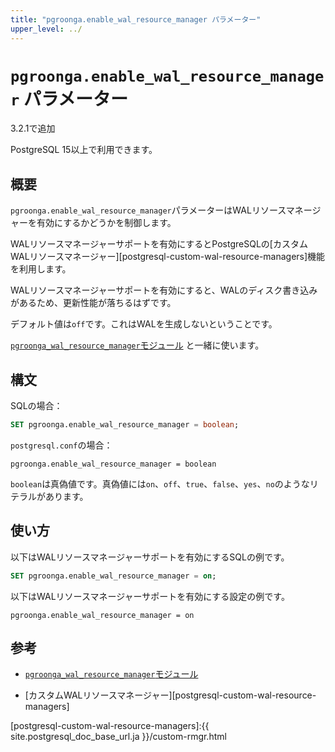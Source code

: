```yaml
---
title: "pgroonga.enable_wal_resource_manager パラメーター"
upper_level: ../
---
```


# `pgroonga.enable_wal_resource_manager` パラメーター

3.2.1で追加

PostgreSQL 15以上で利用できます。

## 概要

`pgroonga.enable_wal_resource_manager`パラメーターはWALリソースマネージャーを有効にするかどうかを制御します。

WALリソースマネージャーサポートを有効にするとPostgreSQLの[カスタムWALリソースマネージャー][postgresql-custom-wal-resource-managers]機能を利用します。

WALリソースマネージャーサポートを有効にすると、WALのディスク書き込みがあるため、更新性能が落ちるはずです。

デフォルト値は`off`です。これはWALを生成しないということです。

[`pgroonga_wal_resource_manager`モジュール][pgroonga-wal-resource-manager] と一緒に使います。

## 構文

SQLの場合：

```sql
SET pgroonga.enable_wal_resource_manager = boolean;
```

`postgresql.conf`の場合：

```text
pgroonga.enable_wal_resource_manager = boolean
```

`boolean`は真偽値です。真偽値には`on`、`off`、`true`、`false`、`yes`、`no`のようなリテラルがあります。

## 使い方

以下はWALリソースマネージャーサポートを有効にするSQLの例です。

```sql
SET pgroonga.enable_wal_resource_manager = on;
```

以下はWALリソースマネージャーサポートを有効にする設定の例です。

```text
pgroonga.enable_wal_resource_manager = on
```

## 参考

  * [`pgroonga_wal_resource_manager`モジュール][pgroonga-wal-resource-manager]

  * [カスタムWALリソースマネージャー][postgresql-custom-wal-resource-managers]

[pgroonga-wal-resource-manager]:../modules/pgroonga-wal-resource-manager.html

[postgresql-custom-wal-resource-managers]:{{ site.postgresql_doc_base_url.ja }}/custom-rmgr.html
